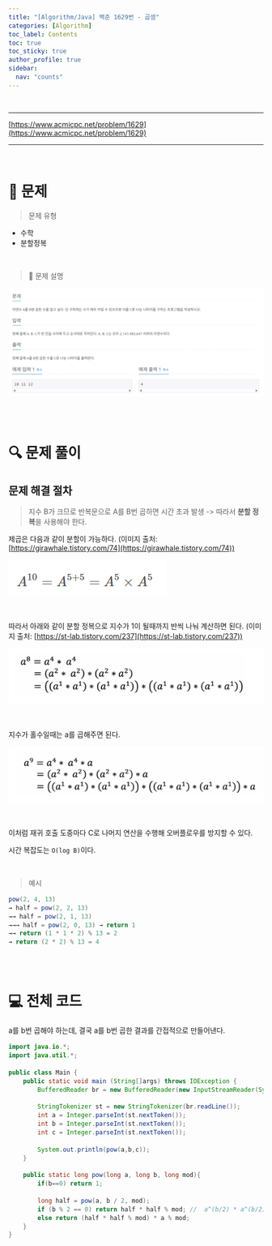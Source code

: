 ```yaml
---
title: "[Algorithm/Java] 백준 1629번 - 곱셈"
categories: [Algorithm]
toc_label: Contents
toc: true
toc_sticky: true
author_profile: true
sidebar:
  nav: "counts"
---
```


<br>

---

[https://www.acmicpc.net/problem/1629](https://www.acmicpc.net/problem/1629)

---

<br>

# 📌 문제

> 문제 유형

- 수학
- 분할정복

<br>

> 📘 문제 설명

![](/assets/images/2025/2025-07-14-08-56-57.png)

<br><br>

# 🔍 문제 풀이

## 문제 해결 절차

> 지수 B가 크므로 반복문으로 A를 B번 곱하면 시간 초과 발생 -> 따라서 **분할 정복**을 사용해야 한다.

제곱은 다음과 같이 분할이 가능하다. (이미지 출처: [https://girawhale.tistory.com/74](https://girawhale.tistory.com/74))

![](/assets/images/2025/2025-07-14-08-59-24.png)

<br>

따라서 아래와 같이 분할 정복으로 지수가 1이 될때까지 반씩 나눠 계산하면 된다. (이미지 출처: [https://st-lab.tistory.com/237](https://st-lab.tistory.com/237))

![](/assets/images/2025/2025-07-14-09-02-16.png)

<br>

지수가 홀수일때는 a를 곱해주면 된다.

![](/assets/images/2025/2025-07-14-09-03-24.png)

<br>

이처럼 재귀 호출 도중마다 C로 나머지 연산을 수행해 오버플로우를 방지할 수 있다.

시간 복잡도는 `O(log B)`이다.

<br>

> 예시

```java
pow(2, 4, 13)
→ half = pow(2, 2, 13)
→→ half = pow(2, 1, 13)
→→→ half = pow(2, 0, 13) → return 1
→→ return (1 * 1 * 2) % 13 = 2
→ return (2 * 2) % 13 = 4
```

<br><br>

# 💻 전체 코드

a를 b번 곱해야 하는데, 결국 a를 b번 곱한 결과를 간접적으로 만들어낸다.

```java
import java.io.*;
import java.util.*;

public class Main {
    public static void main (String[]args) throws IOException {
        BufferedReader br = new BufferedReader(new InputStreamReader(System.in));

        StringTokenizer st = new StringTokenizer(br.readLine());
        int a = Integer.parseInt(st.nextToken());
        int b = Integer.parseInt(st.nextToken());
        int c = Integer.parseInt(st.nextToken());

        System.out.println(pow(a,b,c));
    }

    public static long pow(long a, long b, long mod){
        if(b==0) return 1;

        long half = pow(a, b / 2, mod);
        if (b % 2 == 0) return half * half % mod; //  a^(b/2) * a^(b/2) = a^b
        else return (half * half % mod) * a % mod;
    }
}
```

<br>
